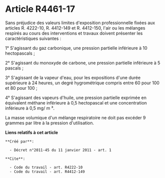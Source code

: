 # Article R4461-17

Sans préjudice des valeurs limites d'exposition professionnelle fixées aux articles R. 4222-10, R. 4412-149 et R. 4412-150,
l'air ou les mélanges respirés au cours des interventions et travaux doivent présenter les caractéristiques suivantes : 

1° S'agissant du gaz carbonique, une pression partielle inférieure à 10 hectopascals ; 

2° S'agissant du monoxyde de carbone, une pression partielle inférieure à 5 pascals ; 

3° S'agissant de la vapeur d'eau, pour les expositions d'une durée supérieure à 24 heures, un degré hygrométrique compris
entre 60 pour 100 et 80 pour 100 ; 

4° S'agissant des vapeurs d'huile, une pression partielle exprimée en équivalent méthane inférieure à 0,5 hectopascal et une
concentration inférieure à 0,5 mg/ m ³. 

La masse volumique d'un mélange respiratoire ne doit pas excéder 9 grammes par litre à la pression d'utilisation.

**Liens relatifs à cet article**

	**Créé par**:

	  - Décret n°2011-45 du 11 janvier 2011 - art. 1

	**Cite**:

	  - Code du travail - art. R4222-10
	  - Code du travail - art. R4412-149
